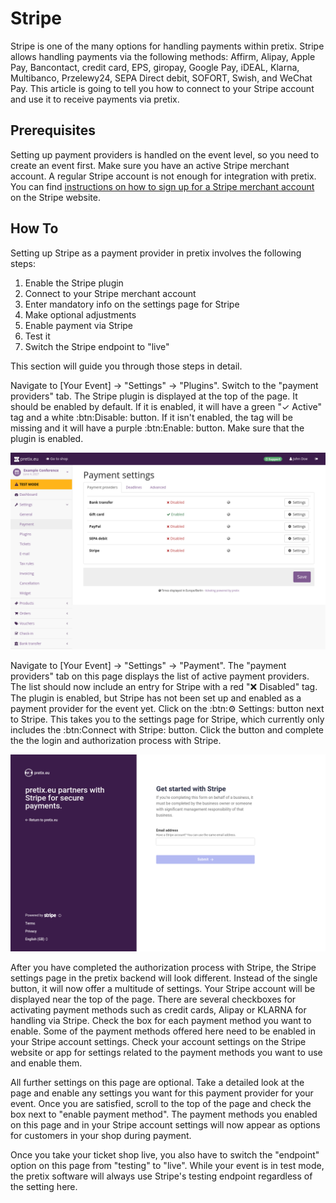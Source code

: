 # Stripe

Stripe is one of the many options for handling payments within pretix. 
Stripe allows handling payments via the following methods: 
Affirm, Alipay, Apple Pay, Bancontact, credit card, EPS, giropay, Google Pay, iDEAL, Klarna, Multibanco, Przelewy24, SEPA Direct debit, SOFORT, Swish, and WeChat Pay. 
This article is going to tell you how to connect to your Stripe account and use it to receive payments via pretix. 

## Prerequisites

Setting up payment providers is handled on the event level, so you need to create an event first. 
Make sure you have an active Stripe merchant account. 
A regular Stripe account is not enough for integration with pretix. 
You can find [instructions on how to sign up for a Stripe merchant account](https://stripe.com/resources/more/how-to-get-a-merchant-account) on the Stripe website. 

## How To 

Setting up Stripe as a payment provider in pretix involves the following steps: 

 1. Enable the Stripe plugin 
 2. Connect to your Stripe merchant account 
 3. Enter mandatory info on the settings page for Stripe
 4. Make optional adjustments
 5. Enable payment via Stripe
 6. Test it 
 7. Switch the Stripe endpoint to "live" 

This section will guide you through those steps in detail. 

Navigate to [Your Event] → "Settings" → "Plugins". 
Switch to the "payment providers" tab. 
The Stripe plugin is displayed at the top of the page. 
It should be enabled by default. 
If it is enabled, it will have a green "✓ Active" tag and a white :btn:Disable: button. 
If it isn't enabled, the tag will be missing and it will have a purple :btn:Enable: button. 
Make sure that the plugin is enabled. 

![Payment settings page. The "payment providers" tab is open, showing a list with the following entries: bank transfer, gift card, PayPal, SEPA debit and Stripe; gift card is enabled and all other entries are disabled. All entires have 'settings' buttons next to them.](../../assets/screens/payment-providers/payment-settings.png "Payment settings" )

Navigate to [Your Event] → "Settings" → "Payment". 
The "payment providers" tab on this page displays the list of active payment providers. 
The list should now include an entry for Stripe with a red "❌ Disabled" tag. 
The plugin is enabled, but Stripe has not been set up and enabled as a payment provider for the event yet. 
Click on the :btn:⚙ Settings: button next to Stripe. 
This takes you to the settings page for Stripe, which currently only includes the :btn:Connect with Stripe: button. 
Click the button and complete the the login and authorization process with Stripe. 

![Stripe website with the pretix logo on the left, telling you that 'pretix.eu partners with Stripe for secure payments' and a dialog on the right telling you to 'Get started with stripe'. You can enter the email address for your Stripe account below.](../../assets/screens/payment-providers/stripe-connect-account.png "Connecting to Stripe" )

After you have completed the authorization process with Stripe, the Stripe settings page in the pretix backend will look different. 
Instead of the single button, it will now offer a multitude of settings. 
Your Stripe account will be displayed near the top of the page. 
There are several checkboxes for activating payment methods such as credit cards, Alipay or KLARNA for handling via Stripe. 
Check the box for each payment method you want to enable. 
Some of the payment methods offered here need to be enabled in your Stripe account settings. 
Check your account settings on the Stripe website or app for settings related to the payment methods you want to use and enable them. 

All further settings on this page are optional. 
Take a detailed look at the page and enable any settings you want for this payment provider for your event. 
Once you are satisfied, scroll to the top of the page and check the box next to "enable payment method". 
The payment methods you enabled on this page and in your Stripe account settings will now appear as options for customers in your shop during payment. 

Once you take your ticket shop live, you also have to switch the "endpoint" option on this page from "testing" to "live". 
While your event is in test mode, the pretix software will always use Stripe's testing endpoint regardless of the setting here. 